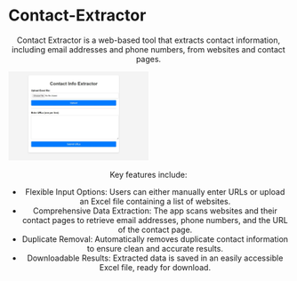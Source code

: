 <h1 align"center"> Contact-Extractor </h1>
<p align="center">
  Contact Extractor is a web-based tool that extracts contact information, including email addresses and phone numbers, from websites and contact pages.
</p>
<img src="https://github.com/dariovelo/Contact-Extractor/blob/main/demo.jpeg" alt="Cards" style="max-width: 50%; height: auto;"/>

<p align="center">
  Key features include:
</p>

<ul style="text-align: center;">
  <li>Flexible Input Options: Users can either manually enter URLs or upload an Excel file containing a list of websites.</li>
  <li>Comprehensive Data Extraction: The app scans websites and their contact pages to retrieve email addresses, phone numbers, and the URL of the contact page.</li>
  <li>Duplicate Removal: Automatically removes duplicate contact information to ensure clean and accurate results.</li>
  <li>Downloadable Results: Extracted data is saved in an easily accessible Excel file, ready for download.</li>
</ul>
